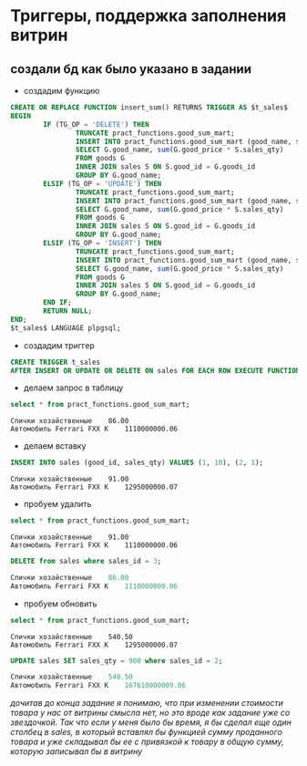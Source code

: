 # Триггеры, поддержка заполнения витрин
## создали бд как было указано в задании

* создадим функцию

```sql
CREATE OR REPLACE FUNCTION insert_sum() RETURNS TRIGGER AS $t_sales$
BEGIN
        IF (TG_OP = 'DELETE') THEN
				TRUNCATE pract_functions.good_sum_mart;
				INSERT INTO pract_functions.good_sum_mart (good_name, sum_sale)
				SELECT G.good_name, sum(G.good_price * S.sales_qty)
				FROM goods G
				INNER JOIN sales S ON S.good_id = G.goods_id
				GROUP BY G.good_name;
        ELSIF (TG_OP = 'UPDATE') THEN
				TRUNCATE pract_functions.good_sum_mart;
				INSERT INTO pract_functions.good_sum_mart (good_name, sum_sale)
				SELECT G.good_name, sum(G.good_price * S.sales_qty)
				FROM goods G
				INNER JOIN sales S ON S.good_id = G.goods_id
				GROUP BY G.good_name;
        ELSIF (TG_OP = 'INSERT') THEN
				TRUNCATE pract_functions.good_sum_mart;
				INSERT INTO pract_functions.good_sum_mart (good_name, sum_sale)
				SELECT G.good_name, sum(G.good_price * S.sales_qty)
				FROM goods G
				INNER JOIN sales S ON S.good_id = G.goods_id
				GROUP BY G.good_name;
        END IF;
        RETURN NULL;
END;
$t_sales$ LANGUAGE plpgsql;
```
* создадим триггер

```sql
CREATE TRIGGER t_sales
AFTER INSERT OR UPDATE OR DELETE ON sales FOR EACH ROW EXECUTE FUNCTION insert_sum();
```
* делаем запрос в таблицу

```sql
select * from pract_functions.good_sum_mart;
```
```console
Спички хозайственные	86.00
Автомобиль Ferrari FXX K	1110000000.06
```
* делаем вставку

```sql
INSERT INTO sales (good_id, sales_qty) VALUES (1, 10), (2, 1);
```
```console
Спички хозайственные	91.00
Автомобиль Ferrari FXX K	1295000000.07
```
* пробуем удалить

```sql
select * from pract_functions.good_sum_mart;
```
```console
Спички хозайственные	91.00
Автомобиль Ferrari FXX K	1110000000.06
```
```sql
DELETE from sales where sales_id = 3;
```
```sql
Спички хозайственные	86.00
Автомобиль Ferrari FXX K	1110000000.06
```
* пробуем обновить

```sql
select * from pract_functions.good_sum_mart;
```
```console
Спички хозайственные	540.50
Автомобиль Ferrari FXX K	1295000000.07
```
```sql
UPDATE sales SET sales_qty = 900 where sales_id = 2;
```
```sql
Спички хозайственные	540.50
Автомобиль Ferrari FXX K	167610000009.06
```
*дочитав до конца задание я понимаю, что при изменении стоимости товара у нас от витрины смысла нет, но это вроде как задание уже со звездочкой. Так что если у меня было бы время, я бы сделал еще один столбец в sales, в который вставлял бы функцией сумму проданного товара и уже складывал бы ее с привязкой к товару в общую сумму, которую записывал бы в витрину*
